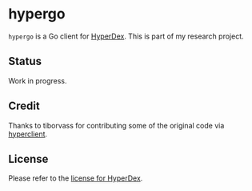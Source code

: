 # hypergo

`hypergo` is a Go client for [HyperDex](https://github.com/rescrv/HyperDex).  This is part of my research project.

## Status

Work in progress.

## Credit

Thanks to tiborvass for contributing some of the original code via [hyperclient](https://github.com/tiborvass/hyperclient).

## License

Please refer to the [license for HyperDex](https://github.com/rescrv/HyperDex/blob/master/LICENSE).
